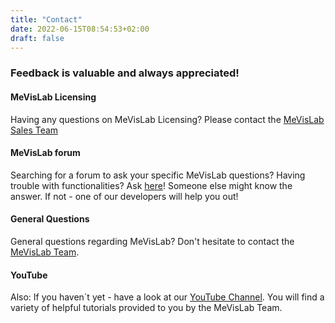 ```yaml
---
title: "Contact"
date: 2022-06-15T08:54:53+02:00
draft: false
---
```

### Feedback is valuable and always appreciated! 

#### MeVisLab Licensing
Having any questions on MeVisLab Licensing? Please contact the [MeVisLab Sales Team](mailto://sales@mevislab.de)

#### MeVisLab forum
Searching for a forum to ask your specific MeVisLab questions? Having trouble with functionalities? Ask [here](https://forum.mevislab.de)! Someone else might know the answer. If not - one of our developers will help you out!

#### General Questions
General questions regarding MeVisLab? Don't hesitate to contact the [MeVisLab Team](mailto://info@mevislab.de).

#### YouTube
Also: If you haven´t yet - have a look at our [YouTube Channel](https://www.youtube.com/channel/UCUGi64NseroIGjga8l7EX8g). You will find a variety of helpful tutorials provided to you by the MeVisLab Team.

